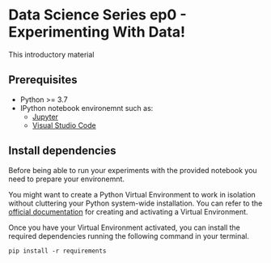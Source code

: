 # Data Science Series ep0 - Experimenting With Data!

This introductory material 

## Prerequisites

- Python >= 3.7
- IPython notebook environemnt such as:
    - [Jupyter](https://jupyter.org/)
    - [Visual Studio Code](https://code.visualstudio.com/)

## Install dependencies

Before being able to run your experiments with the provided notebook you need to prepare your environemnt.

You might want to create a Python Virtual Environment to work in isolation without cluttering your Python system-wide installation. You can refer to the [official documentation](https://docs.python.org/3/library/venv.html) for creating and activating a Virtual Environment.

Once you have your Virtual Environment activated, you can install the required dependencies running the following command in your terminal.
```
pip install -r requirements
```

